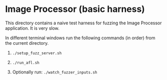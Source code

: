 # Image Processor (basic harness)
This directory contains a naive test harness for fuzzing the Image Processor application. It is very slow.

In different terminal windows run the following commands (in order) from the current directory. 

1. `./setup_fuzz_server.sh`

2. `./run_afl.sh`

3. Optionally run: `./watch_fuzzer_inputs.sh`